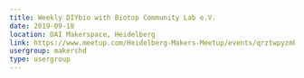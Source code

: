 ```yaml
---
title: Weekly DIYbio with Biotop Community Lab e.V.
date: 2019-09-18
location: DAI Makerspace, Heidelberg
link: https://www.meetup.com/Heidelberg-Makers-Meetup/events/qrztwpyzmbxb/
usergroup: makershd
type: usergroup
---
```

